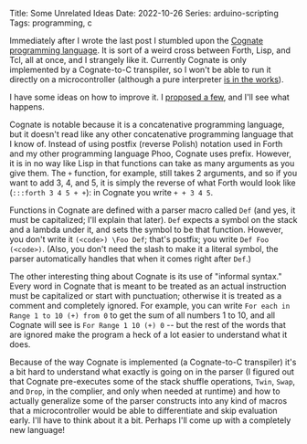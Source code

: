 Title: Some Unrelated Ideas
Date: 2022-10-26
Series: arduino-scripting
Tags: programming, c

Immediately after I wrote the last post I stumbled upon the [Cognate programming language](https://github.com/cognate-lang/cognate). It is sort of a weird cross between Forth, Lisp, and Tcl, all at once, and I strangely like it. Currently Cognate is only implemented by a Cognate-to-C transpiler, so I won't be able to run it directly on a microcontroller (although a pure interpreter [is in the works](https://github.com/cognate-lang/cognate/issues/18#issuecomment-1282710633)).

I have some ideas on how to improve it. I [proposed a few](https://github.com/StavromulaBeta/cognate-rewrite/issues/1), and I'll see what happens.

Cognate is notable because it is a concatenative programming language, but it doesn't read like any other concatenative programming language that I know of. Instead of using postfix (reverse Polish) notation used in Forth and my other programming language Phoo, Cognate uses prefix. However, it is in no way like Lisp in that functions can take as many arguments as you give them. The `+` function, for example, still takes 2 arguments, and so if you want to add 3, 4, and 5, it is simply the reverse of what Forth would look like (`:::forth 3 4 5 + +`): in Cognate you write `+ + 3 4 5`.

Functions in Cognate are defined with a parser macro called `Def` (and yes, it must be capitalized; I'll explain that later). `Def` expects a symbol on the stack and a lambda under it, and sets the symbol to be that function. However, you don't write it `(<code>) \Foo Def`; that's postfix; you write `Def Foo (<code>)`. (Also, you don't need the slash to make it a literal symbol, the parser automatically handles that when it comes right after `Def`.)

The other interesting thing about Cognate is its use of "informal syntax." Every word in Cognate that is meant to be treated as an actual instruction must be capitalized or start with punctuation; otherwise it is treated as a comment and completely ignored. For example, you can write `For each in Range 1 to 10 (+) from 0` to get the sum of all numbers 1 to 10, and all Cognate will see is `For Range 1 10 (+) 0` -- but the rest of the words that are ignored make the program a heck of a lot easier to understand what it does.

Because of the way Cognate is implemented (a Cognate-to-C transpiler) it's a bit hard to understand what exactly is going on in the parser (I figured out that Cognate pre-executes some of the stack shuffle operations, `Twin`, `Swap`, and `Drop`, in the complier, and only when needed at runtime) and how to actually generalize some of the parser constructs into any kind of macros that a microcontroller would be able to differentiate and skip evaluation early. I'll have to think about it a bit. Perhaps I'll come up with a completely new language!
